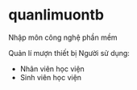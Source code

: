 # quanlimuontb
Nhập môn công nghệ phần mềm

Quản lí mượn thiết bị
Người sử dụng:
- Nhân viên học viện
- Sinh viên học viện
